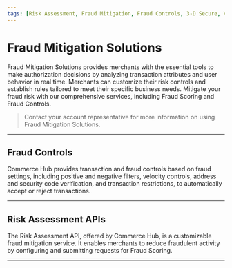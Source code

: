 ```yaml
---
tags: [Risk Assessment, Fraud Mitigation, Fraud Controls, 3-D Secure, Verification]
---
```

 
# Fraud Mitigation Solutions

Fraud Mitigation Solutions provides merchants with the essential tools to make authorization decisions by analyzing transaction attributes and user behavior in real time. Merchants can customize their risk controls and establish rules tailored to meet their specific business needs. Mitigate your fraud risk with our comprehensive services, including Fraud Scoring and Fraud Controls.

<!-- theme: info -->
> Contact your account representative for more information on using Fraud Mitigation Solutions.

---

## Fraud Controls

Commerce Hub provides transaction and fraud controls based on fraud settings, including positive and negative filters, velocity controls, address and security code verification, and transaction restrictions, to automatically accept or reject transactions.

<!-- type: row -->

<!-- type: card
title: Address and Security Code
description: The address and security code filters provide a merchant the ability to enable various transaction filters using the address and security code verification.
link: ?path=docs/Resources/Guides/Fraud/Fraud-Settings-AVS-CVV.md
-->

<!-- type: card
title: Positive/Negative Fraud Filters
description: Positive filters are used to configure a whitelist and allow the transaction to process based on specific criteria. Negative filters are used to configure a blacklist and block the transaction based on specific criteria.
link: ?path=docs/Resources/Guides/Fraud/Fraud-Settings-Filters.md
-->

<!-- type: card
title: Transaction Restrictions
description: The Transaction Restriction settings can be enabled for duplicate transaction detection. Restrictions are applied by transaction controls inside of Marketplace.
link: ?path=docs/Resources/Guides/Fraud/Fraud-Settings-Restrictions.md
-->

<!-- type: card
title: Velocity Settings
description: Velocity Settings determine which transactions Commerce Hub allows to proceed to authorization. 
link: ?path=docs/Resources/Guides/Fraud/Fraud-Settings-Velocity.md
-->

<!-- type: row-end -->

---

## Risk Assessment APIs

The Risk Assessment API, offered by Commerce Hub, is a customizable fraud mitigation service. It enables merchants to reduce fraudulent activity by configuring and submitting requests for Fraud Scoring.

<!-- type: row -->

<!-- type: card
title: Fraud Scoring
description: Drive decision-making, identify fraudulent networks and authenticate valid customers by evaluating transactions in real-time with machine learning-based scoring tailored to your business needs.
link: ?path=docs/Resources/Guides/Fraud/Fraud-Scoring.md
-->

<!-- type: row-end -->

---

